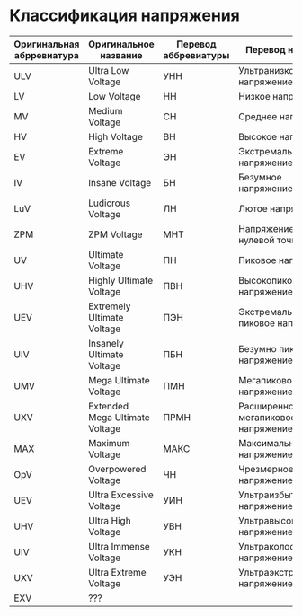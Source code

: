 # Классификация напряжения

| Оригинальная абрревиатура | Оригинальное название | Перевод аббревиатуры | Перевод названия |
| --- | --- | --- | --- |
| ULV | Ultra Low Voltage              | УНН  | Ультранизкое напряжение            |
| LV  | Low Voltage                    | НН   | Низкое напряжение                  |
| MV  | Medium Voltage                 | СН   | Среднее напряжение                 |
| HV  | High Voltage                   | ВН   | Высокое напряжение                 |
| EV  | Extreme Voltage                | ЭН   | Экстремальное напряжение           |
| IV  | Insane Voltage                 | БН   | Безумное напряжение                |
| LuV | Ludicrous Voltage              | ЛН   | Лютое напряжение                   |
| ZPM | ZPM Voltage                    | МНТ  | Напряжение модуля нулевой точки    |
| UV  | Ultimate Voltage               | ПН   | Пиковое напряжение                 |
| UHV | Highly Ultimate Voltage        | ПВН  | Высокопиковое напряжение           |
| UEV | Extremely Ultimate Voltage     | ПЭН  | Экстремально пиковое напряжение    |
| UIV | Insanely Ultimate Voltage      | ПБН  | Безумно пиковое напряжение         |
| UMV | Mega Ultimate Voltage          | ПМН  | Мегапиковое напряжение             |
| UXV | Extended Mega Ultimate Voltage | ПРМН | Расширенное мегапиковое напряжение |
| MAX | Maximum Voltage                | МАКС | Максимальное напряжение            |
| OpV | Overpowered Voltage            | ЧН   | Чрезмерное напряжение              |
| UEV | Ultra Excessive Voltage        | УИН  | Ультраизбыточное напряжение        |
| UHV | Ultra High Voltage             | УВН  | Ультравысокое напряжение           |
| UIV | Ultra Immense Voltage          | УКН  | Ультраколоссальное напряжение      |
| UXV | Ultra Extreme Voltage          | УЭН  | Ультраэкстремальное напряжение     |
| EXV | ???                            |      |                                    |